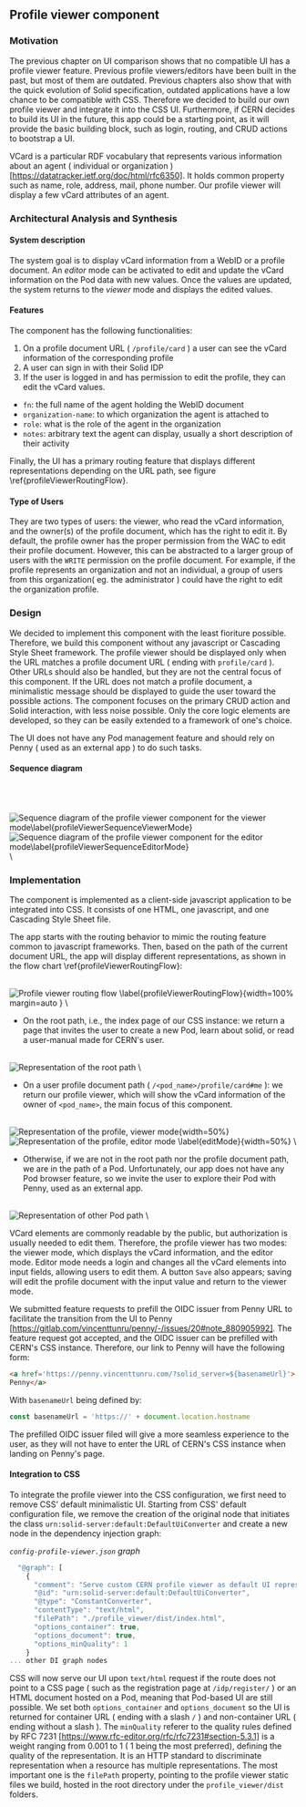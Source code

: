 ## Profile viewer component

### Motivation

The previous chapter on UI comparison  <!-- TODO link
 --> shows that no compatible UI has a profile viewer feature. Previous profile viewers/editors have been built in the past, but most of them are outdated. Previous chapters also show that with the quick evolution of Solid specification, outdated applications have a low chance to be compatible with CSS. Therefore we decided to build our own profile viewer and integrate it into the CSS UI. Furthermore, if CERN decides to build its UI in the future, this app could be a starting point, as it will provide the basic building block, such as login, routing, and CRUD actions to bootstrap a UI.
 <!-- internal, pod based? -->


VCard is a particular RDF vocabulary that represents various information about an agent ( individual or organization )[https://datatracker.ietf.org/doc/html/rfc6350]. It holds common property such as name, role, address, mail, phone number. Our profile viewer will display a few vCard attributes of an agent.


 <!--  - CERN needed UI display profile
 - no compatible UI have this feature ( as shown prev ) 
   - recipe only penny mashlib ( podbrowser but no profile )
 - existing profile viewer/editor not working depreciated
 - decided to create a pod viewer ourself
 - also pedago tools for different UI, regarding choice of CERN in future, good place to start, compare available solution
   - give basic building block for a CERN UI: CRUD action
   - internal, external, Pod Based
 -->


### Architectural Analysis and Synthesis

#### System description

 The system goal is to display vCard information from a WebID or a profile document. An *editor* mode can be activated to edit and update the vCard information on the Pod data with new values. Once the values are updated, the system returns to the *viewer* mode and displays the edited values.

#### Features

The component has the following functionalities:


 1. On a profile document URL ( `/profile/card` ) a user can see the vCard information of the corresponding profile
 1. A user can sign in with their Solid IDP
 1. If the user is logged in and has permission to edit the profile, they can edit the vCard values.
 
  - `fn`: the full name of the agent holding the WebID document
  - `organization-name`: to which organization the agent is attached to
  - `role`: what is the role of the agent in the organization
  - `notes`: arbitrary text the agent can display, usually a short description of their activity 

Finally, the UI has a primary routing feature that displays different representations depending on the URL path, see figure \ref{profileViewerRoutingFlow}.

#### Type of Users

They are two types of users: the viewer, who read the vCard information, and the owner(s) of the profile document, which has the right to edit it. By default, the profile owner has the proper permission from the WAC to edit their profile document. However, this can be abstracted to a larger group of users with the `WRITE` permission on the profile document. For example, if the profile represents an organization and not an individual, a group of users from this organization( eg. the administrator ) could have the right to edit the organization profile.

### Design


We decided to implement this component with the least fioriture possible. Therefore, we build this component without any javascript or Cascading Style Sheet framework. The profile viewer should be displayed only when the URL matches a profile document URL ( ending with `profile/card` ). Other URLs should also be handled, but they are not the central focus of this component. If the URL does not match a profile document, a minimalistic message should be displayed to guide the user toward the possible actions. The component focuses on the primary CRUD action and Solid interaction, with less noise possible. Only the core logic elements are developed, so they can be easily extended to a framework of one's choice.<!-- TODO routing -->

The UI does not have any Pod management feature and should rely on Penny ( used as an external app ) to do such tasks. 

<!-- TODO #### Context diagram -->

#### Sequence diagram
\
&nbsp;  
\
![ Sequence diagram of the profile viewer component for the viewer mode\label{profileViewerSequenceViewerMode} ](./assets/viewer_sequence_anyone.drawio.png)
\
![ Sequence diagram of the profile viewer component for the editor mode\label{profileViewerSequenceEditorMode} ](./assets/viewer_sequence_owner.drawio.png)
\

### Implementation


The component is implemented as a client-side javascript application to be integrated into CSS. It consists of one HTML, one javascript, and one Cascading Style Sheet file. 

The app starts with the routing behavior to mimic the routing feature common to javascript frameworks. Then, based on the path of the current document URL, the app will display different representations, as shown in the flow chart \ref{profileViewerRoutingFlow}:
  
\
![ Profile viewer routing flow \label{profileViewerRoutingFlow} ](./assets/viewer_flow.jpg){width=100% margin=auto }
\
  
 - On the root path, i.e., the index page of our CSS instance: we return a page that invites the user to create a new Pod, learn about solid, or read a user-manual made for CERN's user.
  
\
![Representation of the root path](./assets/viewer_root.png)
\
  
 - On a user profile document path ( `/<pod_name>/profile/card#me` ):  we return our profile viewer, which will show the vCard information of the owner of `<pod_name>`, the main focus of this component.
  
\
![Representation of the profile, viewer mode](./assets/viewer_profile_view.png){width=50%}
![Representation of the profile, editor mode \label{editMode}](./assets/viewer_profile_edit.png "test" ){width=50%}
\
  
 - Otherwise, if we are not in the root path nor the profile document path, we are in the path of a Pod. Unfortunately, our app does not have any Pod browser feature, so we invite the user to explore their Pod with Penny, used as an external app.
   
\
![Representation of other Pod path](./assets/viewer_pod.png)
\
  


VCard elements are commonly readable by the public, but authorization is usually needed to edit them. Therefore, the profile viewer has two modes: the viewer mode, which displays the vCard information, and the editor mode. Editor mode needs a login and changes all the vCard elements into input fields, allowing users to edit them. A button `Save` also appears; saving will edit the profile document with the input value and return to the viewer mode. 

We submitted feature requests to prefill the OIDC issuer from Penny URL to facilitate the transition from the UI to Penny [https://gitlab.com/vincenttunru/penny/-/issues/20#note_880905992]. The feature request got accepted, and the OIDC issuer can be prefilled with CERN's CSS instance. Therefore, our link to Penny will have the following form:

```html
<a href='https://penny.vincenttunru.com/?solid_server=${basenameUrl}'>
Penny</a>
```

With `basenameUrl` being defined by:
```javascript
const basenameUrl = 'https://' + document.location.hostname
```
The prefilled OIDC issuer filed will give a more seamless experience to the user, as they will not have to enter the URL of CERN's CSS instance when landing on Penny's page.

#### Integration to CSS

 To integrate the profile viewer into the CSS configuration, we first need to remove CSS' default minimalistic UI. Starting from CSS' default configuration file, we remove the creation of the original node that initiates the class `urn:solid-server:default:DefaultUiConverter` and create a new node in the dependency injection graph:


*`config-profile-viewer.json` graph*
```javascript
  "@graph": [
    {
      "comment": "Serve custom CERN profile viewer as default UI representation",
      "@id": "urn:solid-server:default:DefaultUiConverter",
      "@type": "ConstantConverter",
      "contentType": "text/html",
      "filePath": "./profile_viewer/dist/index.html",
      "options_container": true,
      "options_document": true,
      "options_minQuality": 1
    }
... other DI graph nodes
```

CSS will now serve our UI upon `text/html` request if the route does not point to a CSS page ( such as the registration page at `/idp/register/` ) or an HTML document hosted on a Pod,  meaning that Pod-based UI are still possible. We set both `options_container` and `options_document` so the UI is returned for container URL ( ending with a slash `/` ) and non-container URL ( ending without a slash ). The `minQuality` referer to the quality rules defined by RFC 7231 [https://www.rfc-editor.org/rfc/rfc7231#section-5.3.1] is a weight ranging from 0.001 to 1 ( 1 being the most preferred), defining the quality of the representation. It is an HTTP standard to discriminate representation when a resource has multiple representations. The most important one is the `filePath` property, pointing to the profile viewer static files we build, hosted in the root directory under the `profile_viewer/dist` folders.  



<!--
   - can test performance, with less noise as possible from  js or CSS framework
   - restrict to the minimum in order to be easily readable and editable
 -
 - if the webid not hosted on the pod, not display webid but link to the original webid
   - ??? only for internal and pod based??

The components is stored in the root directory of the recipe.
Design choice? -> put it in NPM module 

### Discussion
### limitation 

 - need to be compiled with webpack ( inrupt library requirement )
 - fetch vcard data from webid
 - maker of the pod and not the webid included in the pod
 - usefull in case the pod is created with an external WebID
 - display vcard info
 - edit vcard info


### test
### we used lighthoue to create test
  - explain pod vs internal
  - explain different pods a c,d
    - a: self webid + pod
    - c: cacao webid ( empty)
    - d: dimou webid ( full profile )
  - explain metrics speed, first loaded, biggest loaded
  - check browser of much time each action

### discution
 podbased vs internal no differences between too
 - podbased: does serve every URL
 -->


